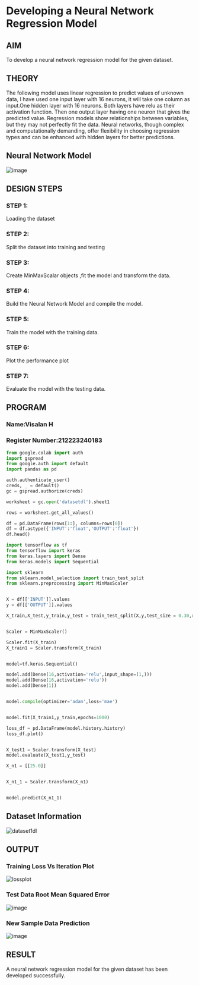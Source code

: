 # Developing a Neural Network Regression Model

## AIM

To develop a neural network regression model for the given dataset.

## THEORY

The following model uses linear regression to predict values of unknown data, I have used one input layer with 16 neurons, it will take one column as input.One hidden layer with 16 neurons. Both layers have relu as their activation function. Then one output layer having one neuron that gives the predicted value.
Regression models show relationships between variables, but they may not perfectly fit the data. Neural networks, though complex and computationally demanding, offer flexibility in choosing regression types and can be enhanced with hidden layers for better predictions.

## Neural Network Model
![image](https://github.com/Visalan-H/basic-nn-model/assets/152077751/03f2df3c-e85c-439d-bad8-3a750f6554b0)



## DESIGN STEPS

### STEP 1:

Loading the dataset

### STEP 2:

Split the dataset into training and testing

### STEP 3:

Create MinMaxScalar objects ,fit the model and transform the data.

### STEP 4:

Build the Neural Network Model and compile the model.

### STEP 5:

Train the model with the training data.

### STEP 6:

Plot the performance plot

### STEP 7:

Evaluate the model with the testing data.

## PROGRAM
### Name:Visalan H
### Register Number:212223240183
```python
from google.colab import auth
import gspread
from google.auth import default
import pandas as pd

auth.authenticate_user()
creds, _ = default()
gc = gspread.authorize(creds)

worksheet = gc.open('datasetdl').sheet1

rows = worksheet.get_all_values()

df = pd.DataFrame(rows[1:], columns=rows[0])
df = df.astype({'INPUT':'float','OUTPUT':'float'})
df.head()

import tensorflow as tf
from tensorflow import keras
from keras.layers import Dense
from keras.models import Sequential

import sklearn
from sklearn.model_selection import train_test_split
from sklearn.preprocessing import MinMaxScaler


X = df[['INPUT']].values
y = df[['OUTPUT']].values

X_train,X_test,y_train,y_test = train_test_split(X,y,test_size = 0.30,random_state = 20)


Scaler = MinMaxScaler()

Scaler.fit(X_train)
X_train1 = Scaler.transform(X_train)


model=tf.keras.Sequential()

model.add(Dense(16,activation='relu',input_shape=(1,)))
model.add(Dense(16,activation='relu'))
model.add(Dense(1))


model.compile(optimizer='adam',loss='mae')


model.fit(X_train1,y_train,epochs=1000)

loss_df = pd.DataFrame(model.history.history)
loss_df.plot()


X_test1 = Scaler.transform(X_test)
model.evaluate(X_test1,y_test)

X_n1 = [[25.0]]


X_n1_1 = Scaler.transform(X_n1)


model.predict(X_n1_1)

```

## Dataset Information

![dataset1dl](https://github.com/Visalan-H/basic-nn-model/assets/152077751/9686cb42-6365-49d7-804c-1b6950939177)


## OUTPUT

### Training Loss Vs Iteration Plot

![lossplot](https://github.com/Visalan-H/basic-nn-model/assets/152077751/2274c3a3-ee86-4ed4-88d8-f93baff0265a)


### Test Data Root Mean Squared Error

![image](https://github.com/Visalan-H/basic-nn-model/assets/152077751/2160e606-8c44-40bc-a2c1-49a23c6549b2)


### New Sample Data Prediction

![image](https://github.com/Visalan-H/basic-nn-model/assets/152077751/d03951b7-45f8-41ac-b99e-9f3b3bfbc5da)


## RESULT

A neural network regression model for the given dataset has been developed successfully.
